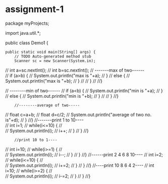 # assignment-1

package myProjects;

import java.util.*; 

public class Demo1 {

	public static void main(String[] args) {
		// TODO Auto-generated method stub
		Scanner sc = new Scanner(System.in);
//		int a=sc.nextInt();
//		int b=sc.nextInt();
//    -------max of two------		
//		if (a>b) {
//			System.out.println("max is "+a);
//		}
//		else {
//			System.out.println("max is "+b);
//		}
//
//	}
//
//}
		
//        --------min of two------
//		if (a<b) {
//			System.out.println("min is "+a);
//		}
//		else {
//			System.out.println("min is "+b);
//		}
//
//	}
//}
		
		//--------average of two-----
//		float c=a+b;
//		float d=c/2;
//		System.out.println("average of two no. is"+d);
//	}
//}
	//-------print 1 to 10----	
//		int i=1;
//		while(i<=10) {
//			
//			System.out.println(i);
//			i++;
//		}
//	}
//}

		//print 10 to 1----
//		int i=10;
//		while(i>=1) {
//			
//			System.out.println(i);
//			i--;
//		}
//	}
//}
		//------print 2 4 6 8 10----
//		int i=2;
//		while(i<=10) {
//			
//			System.out.println(i);
//			i+=2;
//		}
//	}
//}
		//----print 10 8 6 4 2----
//		int i=10;
//		while(i>=2) {
//			
//			System.out.println(i);
//			i-=2;
//		}
//	}
//}
